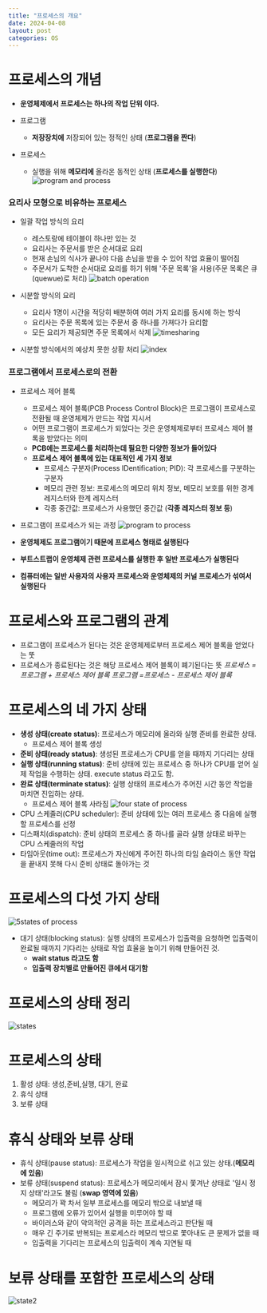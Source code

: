 ```yaml
---
title: "프로세스의 개요"
date: 2024-04-08
layout: post
categories: OS
---
```

# 프로세스의 개념
- **운영체제에서 프로세스는 하나의 작업 단위 이다.**
- 프로그램 
    - **저장장치에** 저장되어 있는 정적인 상태 (**프로그램을 짠다**)

- 프로세스
    - 실행을 위해 **메모리에** 올라온 동적인 상태 (**프로세스를 실행한다**)
![program and process](/assets/osimg/program_and_process.png)

### 요리사 모형으로 비유하는 프로세스
- 일괄 작업 방식의 요리
    - 레스토랑에 테이블이 하나만 있는 것
    - 요리사는 주문서를 받은 순서대로 요리
    - 현재 손님의 식사가 끝나야 다음 손님을 받을 수 있어 작업 효율이 떨어짐
    - 주문서가 도착한 순서대로 요리를 하기 위해 '주문 목록'을 사용(주문 목록은 큐(quewue)로 처리)
![batch operation](/assets/osimg/batch_operation.png)

- 시분할 방식의 요리
    - 요리사 1명이 시간을 적당히 배분하여 여러 가지 요리를 동시에 하는 방식
    - 요리사는 주문 목록에 있는 주문서 중 하나를 가져다가 요리함
    - 모든 요리가 제공되면 주문 목록에서 삭제
![timesharing](/assets/osimg/timesharinig.png)

- 시분할 방식에서의 예상치 못한 상황 처리
![index](/assets/osimg/index.png)

### 프로그램에서 프로세스로의 전환
- 프로세스 제어 블록
    - 프로세스 제어 블록(PCB Process Control Block)은 프로그램이 프로세스로 전환될 때 운영체제가 만드는 작업 지시서
    - 어떤 프로그램이 프로세스가 되었다는 것은 운영체제로부터 프로세스 제어 블록을 받았다는 의미
    - **PCB에는 프로세스를 처리하는데 필요한 다양한 정보가 들어있다**
    - **프로세스 제어 블록에 있는 대표적인 세 가지 정보**
        - 프로세스 구분자(Process IDentification; PID): 각 프로세스를 구분하는 구분자
        - 메모리 관련 정보: 프로세스의 메모리 위치 정보, 메모리 보호를 위한 경계 레지스터와 한계 레지스터
        - 각종 중간값: 프로세스가 사용했던 중간값 (**각종 레지스터 정보 등**)

- 프로그램이 프로세스가 되는 과정
![program to process](/assets/osimg/program_to_process.png)
- **운영체제도 프로그램이기 때문에 프로세스 형태로 실행된다**
- **부트스트랩이 운영체제 관련 프로세스를 실행한 후 일반 프로세스가 실행된다**
- **컴퓨터에는 일반 사용자의 사용자 프로세스와 운영체제의 커널 프로세스가 섞여서 실행된다**

# 프로세스와 프로그램의 관계
- 프로그램이 프로세스가 된다는 것은 운영체제로부터 프로세스 제어 블록을 얻었다는 뚯
- 프로세스가 종료된다는 것은 해당 프로세스 제어 블록이 폐기된다는 뜻
*프로세스 = 프로그램 + 프로세스 제어 블록*
*프로그램 =프로세스 - 프로세스 제어 블록*

# 프로세스의 네 가지 상태
- **생성 상태(create status)**: 프로세스가 메모리에 올라와 실행 준비를 완료한 상태.
    - 프로세스 제어 블록 생성
- **준비 상태(ready status)**: 생성된 프로세스가 CPU를 얻을 때까지 기다리는 상태
- **실행 상태(running status)**: 준비 상태에 있는 프로세스 중 하나가 CPU를 얻어 실제 작업을 수행하는 상태. execute status 라고도 함.
- **완료 상태(terminate status)**: 실행 상태의 프로세스가 주어진 시간 동안 작업을 마치면 진입하는 상태.
    - 프로세스 제어 블록 사라짐
![four state of process](/assets/osimg/state_of_process.png)
- CPU 스케줄러(CPU scheduler): 준비 상태에 있는 여러 프로세스 중 다음에 실행할 프로세스를 선정
- 디스패치(dispatch): 준비 상태의 프로세스 중 하나를 골라 실행 상태로 바꾸는 CPU 스케줄러의 작업
- 타임아웃(time out): 프로세스가 자신에게 주어진 하나의 타임 슬라이스 동안 작업을 끝내지 못해 다시 준비 상태로 돌아가는 것

# 프로세스의 다섯 가지 상태
![5states of process](/assets/osimg/five_states.png)
- 대기 상태(blocking status): 실행 상태의 프로세스가 입출력을 요청하면 입출력이 완료될 때까지 기다리는 상태로 작업 효율을 높이기 위해 만들어진 것.
    - **wait status 라고도 함**
    - **입출력 장치별로 만들어진 큐에서 대기함**

# 프로세스의 상태 정리
![states](/assets/osimg/states.png)

# 프로세스의 상태
1. 활성 상태: 생성,준비,실행, 대기, 완료
2. 휴식 상태
3. 보류 상태

# 휴식 상태와 보류 상태
- 휴식 상태(pause status): 프로세스가 작업을 일시적으로 쉬고 있는 상태.(**메모리에 있음**)
- 보류 상태(suspend status): 프로세스가 메모리에서 잠시 쫓겨난 상태로 '일시 정지 상태'라고도 불림 (**swap 영역에 있음**)
    - 메모리가 꽉 차서 일부 프로세스를 메모리 밖으로 내보낼 때
    - 프로그램에 오류가 있어서 실행을 미루어야 할 때
    - 바이러스와 같이 악의적인 공격을 하는 프로세스라고 판단될 때
    - 매우 긴 주기로 반복되는 프로세스라 메모리 밖으로 쫓아내도 큰 문제가 없을 때
    - 입출력을 기다리는 프로세스의 입출력이 계속 지연될 때

# 보류 상태를 포함한 프로세스의 상태
![state2](/assets/osimg/state2.png)

